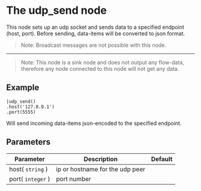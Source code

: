 The udp_send node
=====================

This node sets up an udp socket and sends data to a specified endpoint (host, port).
Before sending, data-items will be converted to json format.


> Note: Broadcast messages are not possible with this node.

------------ 

> Note: This node is a sink node and does not output any flow-data, therefore any node connected to this node will not get any data.

Example
-------

```dfs  
|udp_send()
.host('127.0.0.1')
.port(5555)

```     
Will send incoming data-items json-encoded to the specified endpoint.

 
Parameters
----------

| Parameter         | Description                     | Default |
|-------------------|---------------------------------|---------|
| host( `string` )  | ip or hostname for the udp peer |         |
| port( `integer` ) | port number                     |         |
 
 